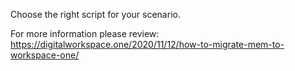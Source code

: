 Choose the right script for your scenario.

For more information please review:
https://digitalworkspace.one/2020/11/12/how-to-migrate-mem-to-workspace-one/

